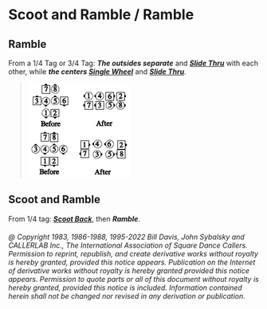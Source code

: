 
# Scoot and Ramble / Ramble

## Ramble

From a 1/4 Tag or 3/4 Tag:
***The outsides separate*** and
***[Slide Thru](../ms/slide_thru.md)*** with each other, while
***the centers [Single Wheel](../a2/single_wheel.md)*** and
***[Slide Thru](../ms/slide_thru.md)***.

>
> ![alt](ramble.png)
> 

## Scoot and Ramble

From 1/4 tag:
***[Scoot Back](../ms/scoot_back.md)***,
then ***Ramble***.

###### @ Copyright 1983, 1986-1988, 1995-2022 Bill Davis, John Sybalsky and CALLERLAB Inc., The International Association of Square Dance Callers. Permission to reprint, republish, and create derivative works without royalty is hereby granted, provided this notice appears. Publication on the Internet of derivative works without royalty is hereby granted provided this notice appears. Permission to quote parts or all of this document without royalty is hereby granted, provided this notice is included. Information contained herein shall not be changed nor revised in any derivation or publication.

<!-- Parts
Ramble1
Ramble2
Ramble1
Ramble2
ScootandRamble1
ScootandRamble2
-->